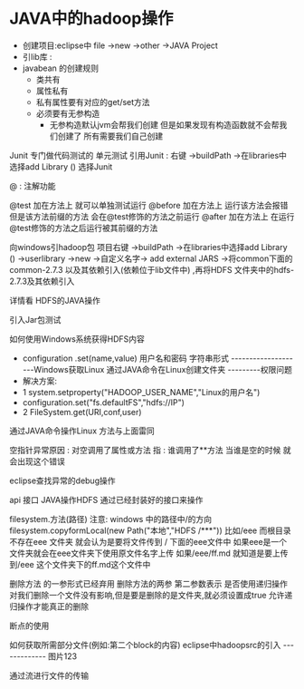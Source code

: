 # JAVA中的hadoop操作

- 创建项目:eclipse中 file ->new ->other ->JAVA Project
- 引lib库 :
- javabean 的创建规则
	- 类共有
	- 属性私有
	- 私有属性要有对应的get/set方法
	- 必须要有无参构造
		- 无参构造默认jvm会帮我们创建  但是如果发现有构造函数就不会帮我们创建了 所有需要我们自己创建
	
Junit  专门做代码测试的  单元测试
引用Junit : 右键 ->buildPath ->在libraries中选择add Library () 选择Junit

@ : 注解功能

@test  加在方法上  就可以单独测试运行
@before 加在方法上   运行该方法会报错  但是该方法前缀的方法 会在@test修饰的方法之前运行
@after 加在方法上  在运行@test修饰的方法之后运行被其前缀的方法


向windows引hadoop包
项目右键 ->buildPath ->在libraries中选择add Library () ->userlibrary ->new  ->自定义名字->
add external JARS    ->将common下面的common-2.7.3 以及其依赖引入(依赖位于lib文件中) ,再将HDFS
文件夹中的hdfs-2.7.3及其依赖引入

 详情看 HDFS的JAVA操作
 
 
 引入Jar包测试
 
 如何使用Windows系统获得HDFS内容
 - configuration .set(name,value)  用户名和密码  字符串形式
 --------------------Windows获取Linux
 通过JAVA命令在Linux创建文件夹
 ---------权限问题
 - 解决方案:
 - 1 system.setproperty("HADOOP_USER_NAME","Linux的用户名")
 -   configuration.set("fs.defaultFS","hdfs://IP")
 - 2 FileSystem.get(URI,conf,user) 
 
 通过JAVA命令操作Linux  方法与上面雷同
 
 空指针异常原因 : 对空调用了属性或方法 指 : 谁调用了**方法 当谁是空的时候  就会出现这个错误
 
 eclipse查找异常的debug操作
 
 api 接口 
 JAVA操作HDFS 通过已经封装好的接口来操作
 
 filesystem.方法(路径) 注意: windows 中的路径中/的方向
 filesystem.copyformLocal(new Path("本地","HDFS /***"))
 比如/eee  而根目录不存在eee 文件夹  就会认为是要将文件传到 /  下面的eee文件中
 如果eee是一个文件夹就会在eee文件夹下使用原文件名字上传
 如果/eee/ff.md 就知道是要上传到/eee 这个文件夹下的ff.md这个文件中
 
 删除方法 的一参形式已经弃用   删除方法的两参 第二参数表示 是否使用递归操作
 对我们删除一个文件没有影响,但是要是删除的是文件夹,就必须设置成true 允许递归操作才能真正的删除
 
 
 断点的使用
 
 
 如何获取所需部分文件(例如:第二个block的内容)
 eclipse中hadoopsrc的引入
 ------------- 图片123
 
 
 通过流进行文件的传输 
 
 
 